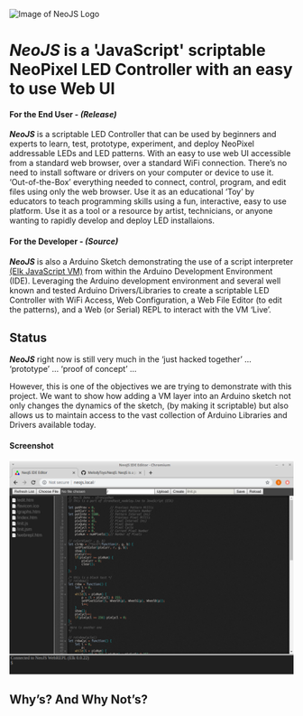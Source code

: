 ![Image of NeoJS Logo](https://repository-images.githubusercontent.com/229978182/168daa80-2a98-11ea-8a90-c992fa3068a7)
# ***NeoJS*** is a 'JavaScript' scriptable NeoPixel LED Controller with an easy to use Web UI

#### For the End User - *(Release)*
***NeoJS*** is a scriptable LED Controller that can be used by beginners and experts to learn, test, prototype, experiment, and deploy NeoPixel addressable LEDs and LED patterns. With an easy to use web UI accessible from a standard web browser, over a standard WiFi connection. There’s no need to install software or drivers on your computer or device to use it. ‘Out-of-the-Box’ everything needed to connect, control, program, and edit files using only the web browser. Use it as an educational ‘Toy’  by educators to teach programming skills using a fun, interactive, easy to use platform. Use it as a tool or a resource by artist, technicians, or anyone wanting to rapidly develop and deploy LED installaions.
  
#### For the Developer - *(Source)*
***NeoJS*** is also a Arduino Sketch demonstrating the use of a script interpreter [(Elk JavaScript VM)](https://github.com/cesanta/elk) from within the Arduino Development Environment (IDE). Leveraging the Arduino development environment and several well known and tested Arduino Drivers/Libraries to create a scriptable LED Controller with WiFi Access, Web Configuration, a Web File Editor (to edit the patterns), and a Web (or Serial) REPL to interact with the VM ‘Live’. 

## Status
***NeoJS*** right now is still very much in the ‘just hacked together’ … ‘prototype’ … ‘proof of concept’ …  

However, this is one of the objectives we are trying to demonstrate with this project. We want to show how adding a VM layer into an Arduino sketch not only changes the dynamics of the sketch, (by making it scriptable) but also allows us to maintain access to the vast collection of Arduino Libraries and Drivers available today.

#### Screenshot
![Image of NeoJS Screenshot](https://github.com/MelodyToys/NeoJS/blob/master/Screenshot.png)

## Why’s? And Why Not’s?

